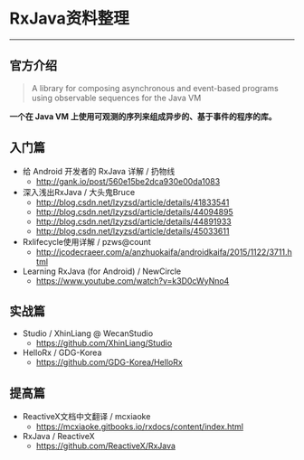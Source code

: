 # RxJava资料整理

***

## 官方介绍

> A library for composing asynchronous and event-based programs using observable sequences for the Java VM

**一个在 Java VM 上使用可观测的序列来组成异步的、基于事件的程序的库。**


## 入门篇
- 给 Android 开发者的 RxJava 详解 / 扔物线
	- http://gank.io/post/560e15be2dca930e00da1083
- 深入浅出RxJava / 大头鬼Bruce
	- http://blog.csdn.net/lzyzsd/article/details/41833541
	- http://blog.csdn.net/lzyzsd/article/details/44094895
	- http://blog.csdn.net/lzyzsd/article/details/44891933
	- http://blog.csdn.net/lzyzsd/article/details/45033611
- Rxlifecycle使用详解 / pzws@count
	- http://jcodecraeer.com/a/anzhuokaifa/androidkaifa/2015/1122/3711.html
- Learning RxJava (for Android) / NewCircle
	- https://www.youtube.com/watch?v=k3D0cWyNno4



## 实战篇
- Studio / XhinLiang @ WecanStudio
	- https://github.com/XhinLiang/Studio
- HelloRx / GDG-Korea  
	- https://github.com/GDG-Korea/HelloRx



## 提高篇
- ReactiveX文档中文翻译 / mcxiaoke
	- https://mcxiaoke.gitbooks.io/rxdocs/content/index.html
- RxJava / ReactiveX
	- https://github.com/ReactiveX/RxJava
